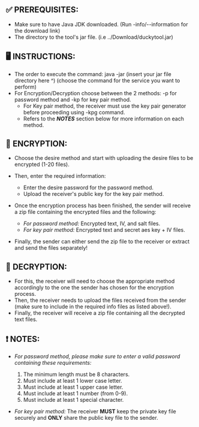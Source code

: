 ## ✅ **PREREQUISITES:**
- Make sure to have Java JDK downloaded. (Run -info/--information for the download link)
- The directory to the tool's jar file. (i.e ../Download/duckytool.jar)

## 🖥️ **INSTRUCTIONS:**
- The order to execute the command: java -jar (insert your jar file directory here ^) (choose the command for the service you want to perform)
- For Encryption/Decryption choose between the 2 methods: -p for password method and -kp for key pair method.
    * For Key pair method, the receiver must use the key pair generator before proceeding using -kpg command.
    * Refers to the **_NOTES_** section below for more information on each method.

## 📂 **ENCRYPTION:**
- Choose the desire method and start with uploading the desire files to be encrypted (1-20 files).
- Then, enter the required information:
    + Enter the desire password for the password method.
    + Upload the receiver's public key for the key pair method.
 
- Once the encryption process has been finished, the sender will receive a zip file containing the encrypted files and the following:
    + _For password method:_ Encrypted text, IV, and salt files.
    + _For key pair method:_ Encrypted text and secret aes key + IV files.
  
- Finally, the sender can either send the zip file to the receiver or extract and send the files separately!

## 📂 **DECRYPTION:**
- For this, the receiver will need to choose the appropriate method accordingly to the one the sender has chosen for the encryption process.
- Then, the receiver needs to upload the files received from the sender (make sure to include in the required info files as listed above!).
- Finally, the receiver will receive a zip file containing all the decrypted text files.

## ❗ **NOTES:**
- _For password method, please make sure to enter a valid password containing these requirements:_
    1. The minimum length must be 8 characters.
    2. Must include at least 1 lower case letter.
    3. Must include at least 1 upper case letter.
    4. Must include at least 1 number (from 0-9).
    5. Must include at least 1 special character.

- _For key pair method:_ The receiver **MUST** keep the private key file securely and **ONLY** share the public key file to the sender.